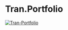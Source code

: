 # Tran.Portfolio

<a href="https://tamtr89.github.io/Tran.Portfolio/"><img src="" title="TAM TR. Portfolio" alt="Tran-Portfolio"></a>


